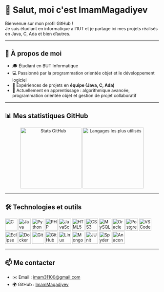 # 👋 Salut, moi c'est ImamMagadiyev

Bienvenue sur mon profil GitHub !  
Je suis étudiant en informatique à l’IUT et je partage ici mes projets réalisés en Java, C, Ada et bien d’autres.

---

## 🚀 À propos de moi
- 🎓 Étudiant en BUT Informatique  
- 💻 Passionné par la programmation orientée objet et le développement logiciel  
- 🤝 Expériences de projets en **équipe (Java, C, Ada)**  
- 🌱 Actuellement en apprentissage : algorithmique avancée, programmation orientée objet et gestion de projet collaboratif
  
---

## 📊 Mes statistiques GitHub

<p align="center">
  <img src="https://github-readme-stats.vercel.app/api?username=im31200&show_icons=true&theme=radical" alt="Stats GitHub" height="200"/>
  <img src="https://github-readme-stats.vercel.app/api/top-langs/?username=im31200&layout=compact&theme=radical" alt="Langages les plus utilisés" height="200"/>
</p>

---

## 🛠️ Technologies et outils  

<p align="left">
  <img src="https://cdn.jsdelivr.net/gh/devicons/devicon/icons/c/c-original.svg" alt="C" width="40" height="40"/>
  <img src="https://cdn.jsdelivr.net/gh/devicons/devicon/icons/java/java-original.svg" alt="Java" width="40" height="40"/>
  <img src="https://cdn.jsdelivr.net/gh/devicons/devicon/icons/python/python-original.svg" alt="Python" width="40" height="40"/>
  <img src="https://cdn.jsdelivr.net/gh/devicons/devicon/icons/php/php-original.svg" alt="PHP" width="40" height="40"/>
  <img src="https://cdn.jsdelivr.net/gh/devicons/devicon/icons/javascript/javascript-original.svg" alt="JavaScript" width="40" height="40"/>
  <img src="https://cdn.jsdelivr.net/gh/devicons/devicon/icons/html5/html5-original.svg" alt="HTML5" width="40" height="40"/>
  <img src="https://cdn.jsdelivr.net/gh/devicons/devicon/icons/css3/css3-original.svg" alt="CSS3" width="40" height="40"/>
  <img src="https://cdn.jsdelivr.net/gh/devicons/devicon/icons/mysql/mysql-original.svg" alt="MySQL" width="40" height="40"/>
  <img src="https://cdn.jsdelivr.net/gh/devicons/devicon/icons/oracle/oracle-original.svg" alt="Oracle" width="40" height="40"/>
  <img src="https://cdn.jsdelivr.net/gh/devicons/devicon/icons/postgresql/postgresql-original.svg" alt="PostgreSQL" width="40" height="40"/>
  <img src="https://cdn.jsdelivr.net/gh/devicons/devicon/icons/vscode/vscode-original.svg" alt="VS Code" width="40" height="40"/>
  <img src="https://cdn.jsdelivr.net/gh/devicons/devicon/icons/eclipse/eclipse-original.svg" alt="Eclipse" width="40" height="40"/>
  <img src="https://cdn.jsdelivr.net/gh/devicons/devicon/icons/docker/docker-original.svg" alt="Docker" width="40" height="40"/>
  <img src="https://cdn.jsdelivr.net/gh/devicons/devicon/icons/git/git-original.svg" alt="Git" width="40" height="40"/>
  <img src="https://cdn.jsdelivr.net/gh/devicons/devicon/icons/github/github-original.svg" alt="GitHub" width="40" height="40"/>
  <img src="https://cdn.jsdelivr.net/gh/devicons/devicon/icons/linux/linux-original.svg" alt="Linux" width="40" height="40"/>
  <img src="https://cdn.jsdelivr.net/gh/devicons/devicon/icons/mongodb/mongodb-original.svg" alt="MongoDB" width="40" height="40"/>
  <img src="https://junit.org/junit5/assets/img/junit5-logo.png" alt="JUnit" width="40" height="40"/>
  <img src="https://upload.wikimedia.org/wikipedia/commons/7/7e/Spyder_logo.svg" alt="Spyder" width="40" height="40"/>
  <img src="https://cdn.jsdelivr.net/gh/devicons/devicon/icons/anaconda/anaconda-original.svg" alt="Anaconda" width="40" height="40"/>

</p>

---

## 📫 Me contacter
- ✉️ Email : imam31100@gmail.com
- 🌍 GitHub : [ImamMagadiyev](https://github.com/ImamMagadiyev)
